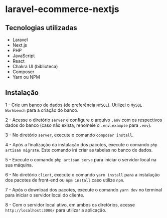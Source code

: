 # laravel-ecommerce-nextjs

## Tecnologias utilizadas
- Laravel
- Next.js
- PHP
- JavaScript
- React
- Chakra UI (biblioteca)
- Composer
- Yarn ou NPM
## Instalação
1 - Crie um banco de dados (de preferência `MYSQL`). Utilizei o `MySQL Workbench` para a criação do banco.

2 - Acesse o diretório `server` e configure o arquivo `.env` com os respectivos dados do banco (caso não exista, renomeie o `.env.example` para `.env`).

3 - No diretório `server`, execute o comando `composer install`.

4 - Após a finalização da instalação dos pacotes, execute o comando `php artisan migrate`. Este comando irá criar as tabelas no banco de dados.

5 - Execute o comando `php artisan serve` para iniciar o servidor local na sua máquina.

6 - No diretório `client`, execute o comando `yarn install` para a instalação dos pacotes de front-end ou `npm install` caso utilize `npm`.

7 - Após o download dos pacotes, execute o comando `yarn dev` no terminal para iniciar o servidor local do cliente.

8 - Com o servidor local ativo, em ambos os diretórios, acesse `http://localhost:3000/` para utilizar a aplicação.
